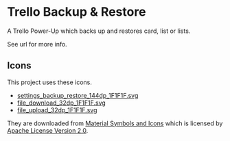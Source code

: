 # Trello Backup & Restore

A Trello Power-Up which backs up and restores card, list or lists.

See url for more info.

## Icons

This project uses these icons.

- [settings_backup_restore_144dp_1F1F1F.svg](https://cdn.glitch.global/0b64f33b-22b9-4fbd-8d4e-fdb824ae590b/settings_backup_restore_144dp_1F1F1F.svg?v=1742194350293)
- [file_download_32dp_1F1F1F.svg](https://cdn.glitch.global/0b64f33b-22b9-4fbd-8d4e-fdb824ae590b/file_download_32dp_1F1F1F.svg?v=1742271240648)
- [file_upload_32dp_1F1F1F.svg](https://cdn.glitch.global/0b64f33b-22b9-4fbd-8d4e-fdb824ae590b/file_upload_32dp_1F1F1F.svg?v=1742271236878)

They are downloaded from [Material Symbols and Icons](https://fonts.google.com/icons) which is licensed by [Apache License Version 2.0](http://www.apache.org/licenses/LICENSE-2.0.txt).
